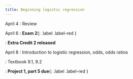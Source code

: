 ```yaml
---
title: Beginning logistic regression
---
```


April 4
: Review

April 6
: **Exam 2**{: .label .label-red }

: **Extra Credit 2 released**

April 8
: Introduction to logistic regression, odds, odds ratios

: Textbook 9.1, 9.2

: **Project 1, part 5 due**{: .label .label-red }